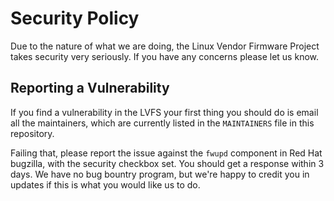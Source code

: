 # Security Policy

Due to the nature of what we are doing, the Linux Vendor Firmware Project takes
security very seriously. If you have any concerns please let us know.

## Reporting a Vulnerability

If you find a vulnerability in the LVFS your first thing you should do is email
all the maintainers, which are currently listed in the `MAINTAINERS` file in
this repository.

Failing that, please report the issue against the `fwupd` component in Red Hat
bugzilla, with the security checkbox set. You should get a response within 3
days. We have no bug bountry program, but we're happy to credit you in updates
if this is what you would like us to do.
